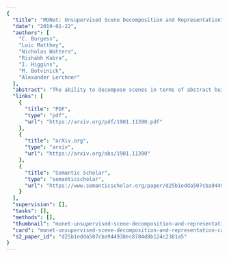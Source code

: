 ```yaml
---
{
  "title": "MONet: Unsupervised Scene Decomposition and Representation",
  "date": "2019-01-22",
  "authors": [
    "C. Burgess",
    "Loïc Matthey",
    "Nicholas Watters",
    "Rishabh Kabra",
    "I. Higgins",
    "M. Botvinick",
    "Alexander Lerchner"
  ],
  "abstract": "The ability to decompose scenes in terms of abstract building blocks is crucial for general intelligence. Where those basic building blocks share meaningful properties, interactions and other regularities across scenes, such decompositions can simplify reasoning and facilitate imagination of novel scenarios. In particular, representing perceptual observations in terms of entities should improve data efficiency and transfer performance on a wide range of tasks. Thus we need models capable of discovering useful decompositions of scenes by identifying units with such regularities and representing them in a common format. To address this problem, we have developed the Multi-Object Network (MONet). In this model, a VAE is trained end-to-end together with a recurrent attention network -- in a purely unsupervised manner -- to provide attention masks around, and reconstructions of, regions of images. We show that this model is capable of learning to decompose and represent challenging 3D scenes into semantically meaningful components, such as objects and background elements.",
  "links": [
    {
      "title": "PDF",
      "type": "pdf",
      "url": "https://arxiv.org/pdf/1901.11390.pdf"
    },
    {
      "title": "arXiv.org",
      "type": "arxiv",
      "url": "https://arxiv.org/abs/1901.11390"
    },
    {
      "title": "Semantic Scholar",
      "type": "semanticscholar",
      "url": "https://www.semanticscholar.org/paper/d25b1edda507cba944938ec8784d8b124c2381a5"
    }
  ],
  "supervision": [],
  "tasks": [],
  "methods": [],
  "thumbnail": "monet-unsupervised-scene-decomposition-and-representation-thumb.jpg",
  "card": "monet-unsupervised-scene-decomposition-and-representation-card.jpg",
  "s2_paper_id": "d25b1edda507cba944938ec8784d8b124c2381a5"
}
---
```



